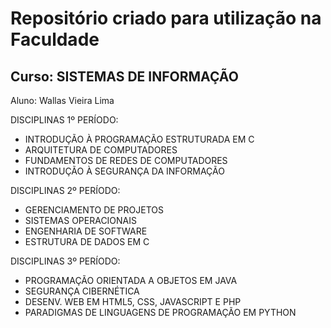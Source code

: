 # Repositório criado para utilização na Faculdade
## Curso: SISTEMAS DE INFORMAÇÃO
 Aluno: Wallas Vieira Lima

DISCIPLINAS 1º PERÍODO:
- INTRODUÇÃO À PROGRAMAÇÃO ESTRUTURADA EM C
- ARQUITETURA DE COMPUTADORES
- FUNDAMENTOS DE REDES DE COMPUTADORES
- INTRODUÇÃO À SEGURANÇA DA INFORMAÇÃO

DISCIPLINAS 2º PERÍODO: 
- GERENCIAMENTO DE PROJETOS
- SISTEMAS OPERACIONAIS	
- ENGENHARIA DE SOFTWARE	
- ESTRUTURA DE DADOS EM C	

DISCIPLINAS 3º PERÍODO:
- PROGRAMAÇÃO ORIENTADA A OBJETOS EM JAVA
- SEGURANÇA CIBERNÉTICA	
- DESENV. WEB EM HTML5, CSS, JAVASCRIPT E PHP	
- PARADIGMAS DE LINGUAGENS DE PROGRAMAÇÃO EM PYTHON	
  
  
  
